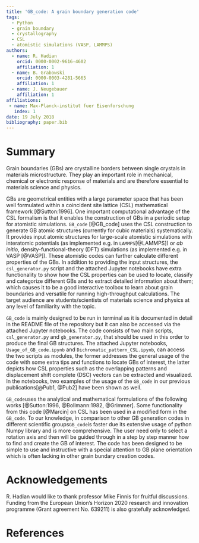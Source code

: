```yaml
---
title: 'GB_code: A grain boundary generation code'
tags:
  - Python
  - grain boundary
  - crystallography
  - CSL
  - atomistic simulations (VASP, LAMMPS)
authors:
  - name: R. Hadian
    orcid: 0000-0002-9616-4602
    affiliation: 1
  - name: B. Grabowski
    orcid: 0000-0003-4281-5665
    affiliation: 1
  - name: J. Neugebauer
    affiliation: 1
affiliations:
 - name: Max-Planck-institut fuer Eisenforschung
   index: 1
date: 19 July 2018
bibliography: paper.bib
---
```


# Summary

Grain boundaries (GBs) are crystalline borders between single crystals in materials microstructure. They play an important role in mechanical, chemical or electronic response of materials and are therefore essential to materials science and physics.

GBs are geometrical entities with a large parameter space that has been well formulated within a coincident site lattice (CSL) mathematical framework [@Sutton:1996]. One important computational advantage of the CSL formalism is that it enables the construction of GBs in a periodic setup for atomistic simulations. ``GB_code`` [@GB_code] uses the CSL construction to generate GB atomic structures (currently for cubic materials) systematically. It provides input atomic structures for large-scale atomistic simulations with interatomic potentials (as implemented e.g. in ``LAMMPS``[@LAMMPS]) or _ab initio_, density-functional-theory (DFT) simulations (as implemented e.g. in VASP [@VASP]). These atomistic codes can further calculate different properties of the GBs. In addition to providing the input structures, the ``csl_generator.py`` script and the attached Jupyter notebooks have extra functionality to show how the CSL properties can be used to locate, classify and categorize different GBs and to extract detailed information about them; which causes it to be a good interactive toolbox to learn about grain boundaries and versatile for running high-throughput calculations. The target audience are students/scientists of materials science and physics at any level of familiarity with the topic.

``GB_code`` is mainly designed to be run in terminal as it is documented in detail in the README file of the repository
but it can also be accessed via the attached Jupyter notebooks. The code consists of two main scripts, ``csl_generator.py`` and ``gb_generator.py``, that should be used in this order to produce the final GB structures. The attached Jupyter notebooks, ``Usage_of_GB_code.ipynb`` and ``Dichromatic_pattern_CSL.ipynb``, can access the two scripts as modules, the former addresses the
general usage of the code with some extra tips and functions to locate GBs of interest, the latter depicts how CSL properties such
as the overlapping patterns and displacement shift complete (DSC) vectors can be extracted and visualized. In the notebooks, two examples of the usage of the ``GB_code`` in our previous publications[@Pub1, @Pub2] have been shown as well.

``GB_code``uses the analytical and mathematical formulations of the following works [@Sutton:1996, @Bollmann:1982, @Grimmer]. Some functionality from this code [@Marcin] on CSL has been used in a modified form in the ``GB_code``. To our knowledge, in comparison to other GB generation codes in different scientific groups``GB_code``is faster due its extensive usage of python Numpy library and is more comprehensive. The user need only to select a rotation axis and then will be guided through in a step by step manner how to find and create the GB of interest. The code has been designed to be simple to use and instructive with a special attention to GB plane orientation which is often lacking in other grain bundary creation codes.

# Acknowledgements

R. Hadian would like to thank professor Mike Finnis for fruitful discussions. Funding from the European Union’s Horizon 2020 research and innovation programme (Grant agreement No. 639211) is also gratefully acknowledged.

# References
